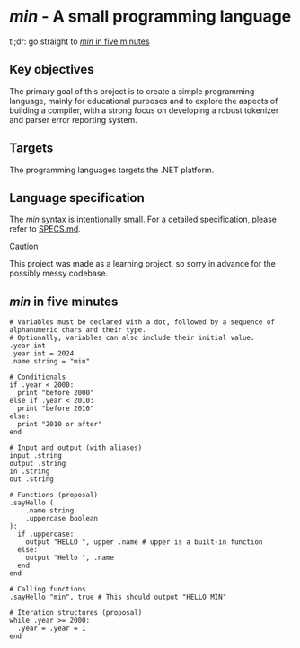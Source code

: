 # _min_ - A small programming language
tl;dr: go straight to [_min_ in five minutes](#min-in-five-minutes)

## Key objectives
The primary goal of this project is to create a simple programming language, mainly for educational purposes and to explore the aspects of building a compiler, with a strong focus on developing a robust tokenizer and parser error reporting system.

## Targets
The programming languages targets the .NET platform. 

## Language specification
The _min_ syntax is intentionally small. For a detailed specification, please refer to [SPECS.md](SPECS.md).

> [!CAUTION]
> This project was made as a learning project, so sorry in advance for the possibly messy codebase.

## _min_ in five minutes
```
# Variables must be declared with a dot, followed by a sequence of alphanumeric chars and their type.
# Optionally, variables can also include their initial value.
.year int
.year int = 2024
.name string = "min"

# Conditionals
if .year < 2000:
  print "before 2000"
else if .year < 2010:
  print "before 2010"
else:
  print "2010 or after"
end

# Input and output (with aliases)
input .string
output .string
in .string
out .string

# Functions (proposal)
.sayHello (
    .name string
    .uppercase boolean
):
  if .uppercase:
    output "HELLO ", upper .name # upper is a built-in function
  else:
    output "Hello ", .name
  end
end

# Calling functions
.sayHello "min", true # This should output "HELLO MIN"

# Iteration structures (proposal)
while .year >= 2000:
  .year = .year = 1
end
```

